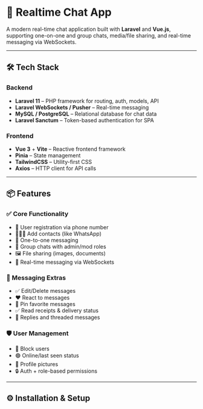 # 📱 Realtime Chat App

A modern real-time chat application built with **Laravel** and **Vue.js**, supporting one-on-one and group chats, media/file sharing, and real-time messaging via WebSockets.

---

## 🛠 Tech Stack

### Backend
- **Laravel 11** – PHP framework for routing, auth, models, API
- **Laravel WebSockets / Pusher** – Real-time messaging
- **MySQL / PostgreSQL** – Relational database for chat data
- **Laravel Sanctum** – Token-based authentication for SPA

### Frontend
- **Vue 3** + **Vite** – Reactive frontend framework
- **Pinia** – State management
- **TailwindCSS** – Utility-first CSS
- **Axios** – HTTP client for API calls

---

## 📦 Features

### ✅ Core Functionality
- 📱 User registration via phone number
- 🧑‍🤝‍🧑 Add contacts (like WhatsApp)
- 💬 One-to-one messaging
- 👥 Group chats with admin/mod roles
- 🖼️ File sharing (images, documents)
- 🔔 Real-time messaging via WebSockets

### 🔁 Messaging Extras
- ✅ Edit/Delete messages
- ❤️ React to messages
- 📌 Pin favorite messages
- ✅ Read receipts & delivery status
- 🧵 Replies and threaded messages

### 🛡️ User Management
- 🚫 Block users
- 🟢 Online/last seen status
- 🧩 Profile pictures
- 🔒 Auth + role-based permissions

---

## ⚙️ Installation & Setup